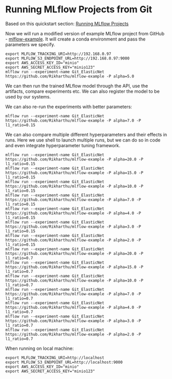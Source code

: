 # Running MLflow Projects from Git

Based on this quickstart
section: [Running MLflow Projects](https://mlflow.org/docs/latest/quickstart.html#running-mlflow-projects)

Now we will run a modified version of example MLflow project from
GitHub - [mlflow-example](https://github.com/Rikharthu/mlflow-example).
It will create a conda environment and pass the parameters we specify.

```shell
export MLFLOW_TRACKING_URI=http://192.168.0.97
export MLFLOW_S3_ENDPOINT_URL=http://192.168.0.97:9000
export AWS_ACCESS_KEY_ID="minio"
export AWS_SECRET_ACCESS_KEY="minio123"
mlflow run --experiment-name Git_ElasticNet https://github.com/Rikharthu/mlflow-example -P alpha=5.0
```

We can then run the trained MLflow model through the API, use the artifacts, compare experiments etc.
We can also register the model to be used by our systems.

We can also re-run the experiments with better parameters:

```shell
mlflow run --experiment-name Git_ElasticNet https://github.com/Rikharthu/mlflow-example -P alpha=7.0 -P l1_ratio=0.15
```

We can also compare multiple different hyperparameters and their effects in runs. Here we use shell to launch multiple
runs, but we can do so in code and even integrate
hyperparameter tuning framework.

```shell
mlflow run --experiment-name Git_ElasticNet https://github.com/Rikharthu/mlflow-example -P alpha=20.0 -P l1_ratio=0.15
mlflow run --experiment-name Git_ElasticNet https://github.com/Rikharthu/mlflow-example -P alpha=15.0 -P l1_ratio=0.15
mlflow run --experiment-name Git_ElasticNet https://github.com/Rikharthu/mlflow-example -P alpha=10.0 -P l1_ratio=0.15
mlflow run --experiment-name Git_ElasticNet https://github.com/Rikharthu/mlflow-example -P alpha=7.0 -P l1_ratio=0.15
mlflow run --experiment-name Git_ElasticNet https://github.com/Rikharthu/mlflow-example -P alpha=4.0 -P l1_ratio=0.15
mlflow run --experiment-name Git_ElasticNet https://github.com/Rikharthu/mlflow-example -P alpha=3.0 -P l1_ratio=0.15
mlflow run --experiment-name Git_ElasticNet https://github.com/Rikharthu/mlflow-example -P alpha=2.0 -P l1_ratio=0.15
mlflow run --experiment-name Git_ElasticNet https://github.com/Rikharthu/mlflow-example -P alpha=20.0 -P l1_ratio=0.7
mlflow run --experiment-name Git_ElasticNet https://github.com/Rikharthu/mlflow-example -P alpha=15.0 -P l1_ratio=0.7
mlflow run --experiment-name Git_ElasticNet https://github.com/Rikharthu/mlflow-example -P alpha=10.0 -P l1_ratio=0.7
mlflow run --experiment-name Git_ElasticNet https://github.com/Rikharthu/mlflow-example -P alpha=7.0 -P l1_ratio=0.7
mlflow run --experiment-name Git_ElasticNet https://github.com/Rikharthu/mlflow-example -P alpha=4.0 -P l1_ratio=0.7
mlflow run --experiment-name Git_ElasticNet https://github.com/Rikharthu/mlflow-example -P alpha=3.0 -P l1_ratio=0.7
mlflow run --experiment-name Git_ElasticNet https://github.com/Rikharthu/mlflow-example -P alpha=2.0 -P l1_ratio=0.7
```

When running on local machine:

```shell
export MLFLOW_TRACKING_URI=http://localhost
export MLFLOW_S3_ENDPOINT_URL=http://localhost:9000
export AWS_ACCESS_KEY_ID="minio"
export AWS_SECRET_ACCESS_KEY="minio123"
```